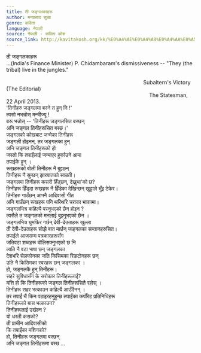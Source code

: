 ```yaml
---
title: ती जङ्गलकाहरू
author: मनप्रसाद सुब्बा
genre: कविता
language: नेपाली
source: नेपाली - कविता कोश
source_link: http://kavitakosh.org/kk/%E0%A4%AE%E0%A4%A8%E0%A4%AA%E0%A5%8D%E0%A4%B0%E0%A4%B8%E0%A4%BE%E0%A4%A6_%E0%A4%B8%E0%A5%81%E0%A4%AC%E0%A5%8D%E0%A4%AC%E0%A4%BE
---
```


ती जङ्गलकाहरू  
...(India's Finance Minister) P. Chidambaram's dismissiveness -- "They (the tribal) live in the jungles."  
                                                                                                             
                                                                                             Subaltern's Victory (The Editorial)  
                                                                                                 The Statesman, 22 April 2013.  
'तिनीहरु जङ्गलमा बस्ने त हुन् नि !'  
त्यसो नभन्नोस् मन्त्रीज्यू !  
बरू भन्नोस् -- 'तिनीहरू जङ्गलसित बस्छन्  
अनि जङ्गल तिनीहरूसित बस्छ।'  
जङ्गलको कोखबाट जन्मेका तिनीहरू  
जङ्गली होइनन्, तर जङ्गलका हुन्  
अनि जङ्गल तिनीहरूको हो  
जस्तो कि तपाईंलाई जन्माएर हुर्काउने आमा  
तपाईकै हुन् ।  
रूखहरूको बोली तिनीहरू नै बुझ्छन्  
तिनीहरू नै सुन्छन् झारपातको साउती।  
जङ्गलमा तिनीहरू कसरी हिँड्छन्, देख्नुभा'को छ?  
तिनीहरू हिँड्दा रूखहरू नै हिँडेका देखिन्छन् खुट्टाले भुँइ टेकेर।  
तिनीहरु गाउँछन् आफ्नै आदिवासी गीत  
अनि गाउँछन् रूखहरू पनि थरिथरि चराका भाकामा।  
जङ्गलभित्र कहिल्यै पस्नुभएको छैन होइन ?  
त्यसैले त जङ्गलको मनलाई बुझ्नुभएको छैन ।  
जङ्गलभित्र घुमफिर गर्छन् देवी-देउताहरू खुल्ला  
ती देवी-देउताहरू सोझै बात मार्छन् जङ्गलका सन्तानहरुसित।  
तपाईंले आजसम्म पत्रकारहरूसँग  
जतिवटा शब्दहरू बोलिसक्नुभएको छ नि  
त्यति नै वटा भाषा छन् जङ्गलका  
देशभरि सेलफोनका जति किसिमका रिङटोनहरू छन्  
उति नै किसिमका स्वरहरू छन् जङ्गलका ।  
हो, जङ्गलकै हुन् तिनीहरू।  
सहरे सुविधासँग के सरोकार तिनीहरूलाई?  
यत्ति हो कि तिनीहरूको जङ्गल तिनीहरूसितै रहोस् ।  
तिनीहरू सहर भत्काउन कहिल्यै आउँदैनन् ।  
तर तपाईं चैं किन पठाइरहनुहुन्छ तपाईंका कर्पोरेट प्रतिनिधिहरू  
तिनीहरूको बास भत्काउन?  
तिनीहरूलाई उखेल्न ?  
यो धरती कसको?  
ती प्राचीन आदिवासीको  
कि तपाईंका मशिनको?  
हो, तिनीहरू जङ्गलमा बस्छन्  
अनि जङ्गल तिनीहरूमा बस्छ ...
